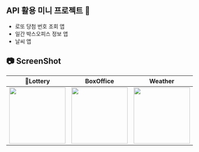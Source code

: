 ## API 활용 미니 프로젝트 🌱
- 로또 당첨 번호 조회 앱
- 일간 박스오피스 정보 앱
- 날씨 앱
## 📷 ScreenShot
|Lottery|BoxOffice|Weather|
|:-:|:-:|:-:|
|<img src="https://github.com/yeggrrr/YegrAPIMiniProject/assets/161591832/11fa9b14-1f6e-41b4-88a9-c75a90cfe634" width="150"/>|<img src="" width="150"/>|<img src="" width="150"/>|
